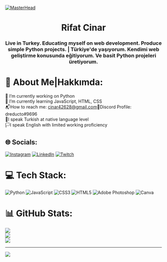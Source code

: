[![MasterHead](https://www.digitalsolutionservices.com/img/services/web%20development.gif)](https://dreducto.io)

<h1 align="center">Rifat Cinar</h1>
<h3 align="center">Live in Turkey. Educating myself on web development. Produce simple Python projects. | Türkiye'de yaşıyorum. Kendimi web geliştirme konusunda eğitiyorum. Ve basit Python projeleri üretiyorum.</h3>

# 💫 About Me|Hakkımda:
🔭 I’m currently working on Python<br>🌱 I’m currently learning JavaScript, HTML, CSS<br>📬How to reach me: cinar42628@gmail.com🎲Discord Profile: dreducto#9696<br>🏴I speak Turkish at native language level<br>🏳️I speak English with limited working proficiency


## 🌐 Socials:
[![Instagram](https://img.shields.io/badge/Instagram-%23E4405F.svg?logo=Instagram&logoColor=white)](https://instagram.com/rifat_cnr.py) [![LinkedIn](https://img.shields.io/badge/LinkedIn-%230077B5.svg?logo=linkedin&logoColor=white)](https://linkedin.com/in/cinarrifat) [![Twitch](https://img.shields.io/badge/Twitch-%239146FF.svg?logo=Twitch&logoColor=white)](https://twitch.tv/dreducto)

# 💻 Tech Stack:
![Python](https://img.shields.io/badge/python-3670A0?style=for-the-badge&logo=python&logoColor=ffdd54) ![JavaScript](https://img.shields.io/badge/javascript-%23323330.svg?style=for-the-badge&logo=javascript&logoColor=%23F7DF1E) ![CSS3](https://img.shields.io/badge/css3-%231572B6.svg?style=for-the-badge&logo=css3&logoColor=white) ![HTML5](https://img.shields.io/badge/html5-%23E34F26.svg?style=for-the-badge&logo=html5&logoColor=white) ![Adobe Photoshop](https://img.shields.io/badge/adobephotoshop-%2331A8FF.svg?style=for-the-badge&logo=adobephotoshop&logoColor=white) ![Canva](https://img.shields.io/badge/Canva-%2300C4CC.svg?style=for-the-badge&logo=Canva&logoColor=white)
# 📊 GitHub Stats:
![](https://github-readme-stats.vercel.app/api?username=dreducto&theme=slateorange&hide_border=false&include_all_commits=false&count_private=false)<br/>
![](https://github-readme-streak-stats.herokuapp.com/?user=dreducto&theme=slateorange&hide_border=false)<br/>
![](https://github-readme-stats.vercel.app/api/top-langs/?username=dreducto&theme=slateorange&hide_border=false&include_all_commits=false&count_private=false&layout=compact)

---
[![](https://visitcount.itsvg.in/api?id=dreducto&icon=0&color=2)](https://visitcount.itsvg.in)

<!-- Proudly created with GPRM ( https://gprm.itsvg.in ) -->
